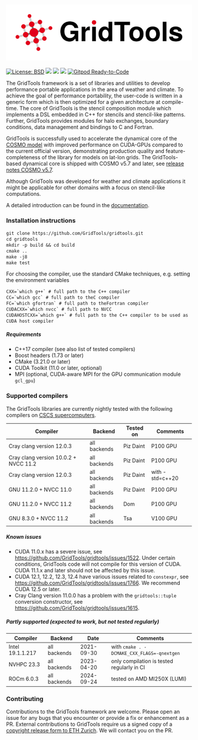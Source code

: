 <a href="https://GridTools.github.io/gridtools"><img src="https://raw.githubusercontent.com/GridTools/gridtools/gh-pages/v1.0/_static/logo.svg"/></a>
<br/><br/>
<a target="_blank" href="https://opensource.org/licenses/BSD-3-Clause">![License: BSD][BSD.License]</a>
![](https://github.com/GridTools/gridtools/workflows/CI/badge.svg?branch=master)
![](https://github.com/GridTools/gridtools/workflows/CMake-config/badge.svg?branch=master)
<a target="_blank" href="https://join.slack.com/t/gridtools/shared_invite/zt-1mceuj747-59swuowC3MKAuCFyNAnc1g"><img src="https://img.shields.io/badge/slack-join-orange?logo=slack"></a>
[![Gitpod Ready-to-Code](https://img.shields.io/badge/Gitpod-Ready--to--Code-blue?logo=gitpod)](https://gitpod.io/#https://github.com/GridTools/gridtools) 

The GridTools framework is a set of libraries and utilities to develop performance portable applications in the area of weather and climate. To achieve the goal of performance portability, the user-code is written in a generic form which is then optimized for a given architecture at compile-time. The core of GridTools is the stencil composition module which implements a DSL embedded in C++ for stencils and stencil-like patterns. Further, GridTools provides modules for halo exchanges, boundary conditions, data management and bindings to C and Fortran.

GridTools is successfully used to accelerate the dynamical core of the [COSMO model](http://cosmo-model.org/) with improved performance on CUDA-GPUs compared to the current official version, demonstrating production quality and feature-completeness of the library for models on lat-lon grids. The GridTools-based dynamical core is shipped with COSMO v5.7 and later, see [release notes COSMO v5.7](http://cosmo-model.org/content/model/releases/histories/cosmo_5.07.htm).

Although GridTools was developed for weather and climate applications it might be applicable for other domains with a focus on stencil-like computations.

A detailed introduction can be found in the [documentation](https://GridTools.github.io/gridtools).

### Installation instructions

```
git clone https://github.com/GridTools/gridtools.git
cd gridtools
mkdir -p build && cd build
cmake ..
make -j8
make test
```

For choosing the compiler, use the standard CMake techniques, e.g. setting the environment variables
```
CXX=`which g++` # full path to the C++ compiler
CC=`which gcc` # full path to theC compiler
FC=`which gfortran` # full path to theFortran compiler
CUDACXX=`which nvcc` # full path to NVCC
CUDAHOSTCXX=`which g++` # full path to the C++ compiler to be used as CUDA host compiler
```

##### Requirements
- C++17 compiler (see also list of tested compilers)
- Boost headers (1.73 or later)
- CMake (3.21.0 or later)
- CUDA Toolkit (11.0 or later, optional)
- MPI (optional, CUDA-aware MPI for the GPU communication module `gcl_gpu`)

### Supported compilers

The GridTools libraries are currently nightly tested with the following compilers on [CSCS supercomputers](https://www.cscs.ch/computers/overview/).

| Compiler                              | Backend      | Tested on | Comments        |
| ------------------------------------- | ------------ | --------- | --------------- |
| Cray clang version 12.0.3             | all backends | Piz Daint | P100 GPU        | with Clang-CUDA |
| Cray clang version 10.0.2 + NVCC 11.2 | all backends | Piz Daint | P100 GPU        |
| Cray clang version 12.0.3             | all backends | Piz Daint | with -std=c++20 |
| GNU 11.2.0 + NVCC 11.0                | all backends | Piz Daint | P100 GPU        |
| GNU 11.2.0 + NVCC 11.2                | all backends | Dom       | P100 GPU        |
| GNU 8.3.0 + NVCC 11.2                 | all backends | Tsa       | V100 GPU        |

##### Known issues

- CUDA 11.0.x has a severe issue, see https://github.com/GridTools/gridtools/issues/1522. Under certain conditions, GridTools code will not compile for this version of CUDA. CUDA 11.1.x and later should not be affected by this issue.
- CUDA 12.1, 12.2, 12.3, 12.4 have various issues related to `constexpr`, see https://github.com/GridTools/gridtools/issues/1766. We recommend CUDA 12.5 or later.
- Cray Clang version 11.0.0 has a problem with the `gridtools::tuple` conversion constructor, see https://github.com/GridTools/gridtools/issues/1615.

##### Partly supported (expected to work, but not tested regularly)

| Compiler         | Backend      | Date       | Comments                                   |
| ---------------- | ------------ | ---------- | ------------------------------------------ |
| Intel 19.1.1.217 | all backends | 2021-09-30 | with `cmake . -DCMAKE_CXX_FLAGS=-qnextgen` |
| NVHPC 23.3       | all backends | 2023-04-20 | only compilation is tested regularly in CI |
| ROCm 6.0.3       | all backends | 2024-09-24 | tested on AMD MI250X (LUMI)                |

### Contributing

Contributions to the GridTools framework are welcome. Please open an issue for any bugs that you encounter or provide a fix or enhancement as a PR. External contributions to GridTools require us a signed copy of a [copyright release form to ETH Zurich](https://github.com/GridTools/CAA). We will contact you on the PR.

[BSD.License]: https://img.shields.io/badge/License-BSD--3--Clause-blue.svg
